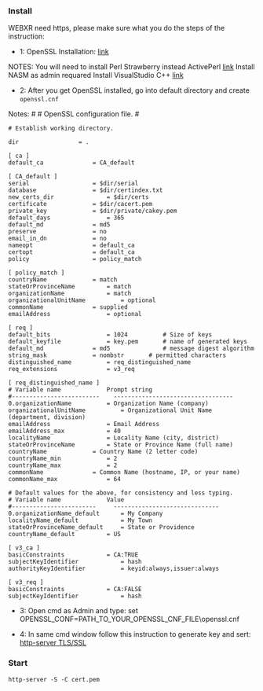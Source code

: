 ### Install

WEBXR need https, please make sure what you do the steps of the instruction:

- 1: OpenSSL Installation: [link](https://github.com/openssl/openssl/blob/master/NOTES-WINDOWS.md)

NOTES: 
    You will need to install Perl Strawberry instead ActivePerl [link](https://strawberryperl.com/)
    Install NASM as admin requared
    Install VisualStudio C++ [link](https://visualstudio.microsoft.com/ru/vs/features/cplusplus/)


- 2: After you get OpenSSL installed, go into default directory and create `openssl.cnf`

Notes:
    #
    # OpenSSL configuration file.
    #

    # Establish working directory.

    dir                 = .

    [ ca ]
    default_ca              = CA_default

    [ CA_default ]
    serial                  = $dir/serial
    database                = $dir/certindex.txt
    new_certs_dir               = $dir/certs
    certificate             = $dir/cacert.pem
    private_key             = $dir/private/cakey.pem
    default_days                = 365
    default_md              = md5
    preserve                = no
    email_in_dn             = no
    nameopt                 = default_ca
    certopt                 = default_ca
    policy                  = policy_match

    [ policy_match ]
    countryName             = match
    stateOrProvinceName         = match
    organizationName            = match
    organizationalUnitName          = optional
    commonName              = supplied
    emailAddress                = optional

    [ req ]
    default_bits                = 1024          # Size of keys
    default_keyfile             = key.pem       # name of generated keys
    default_md              = md5               # message digest algorithm
    string_mask             = nombstr       # permitted characters
    distinguished_name          = req_distinguished_name
    req_extensions              = v3_req

    [ req_distinguished_name ]
    # Variable name             Prompt string
    #-------------------------    ----------------------------------
    0.organizationName          = Organization Name (company)
    organizationalUnitName          = Organizational Unit Name (department, division)
    emailAddress                = Email Address
    emailAddress_max            = 40
    localityName                = Locality Name (city, district)
    stateOrProvinceName         = State or Province Name (full name)
    countryName             = Country Name (2 letter code)
    countryName_min             = 2
    countryName_max             = 2
    commonName              = Common Name (hostname, IP, or your name)
    commonName_max              = 64

    # Default values for the above, for consistency and less typing.
    # Variable name             Value
    #------------------------     ------------------------------
    0.organizationName_default      = My Company
    localityName_default            = My Town
    stateOrProvinceName_default     = State or Providence
    countryName_default         = US

    [ v3_ca ]
    basicConstraints            = CA:TRUE
    subjectKeyIdentifier            = hash
    authorityKeyIdentifier          = keyid:always,issuer:always

    [ v3_req ]
    basicConstraints            = CA:FALSE
    subjectKeyIdentifier            = hash


- 3: Open cmd as Admin and type: set OPENSSL_CONF=PATH_TO_YOUR_OPENSSL_CNF_FILE\openssl.cnf


- 4: In same cmd window follow this instruction to generate key and sert: [http-server TLS/SSL](https://www.npmjs.com/package/http-server#tlsssl)


### Start
`http-server -S -C cert.pem`